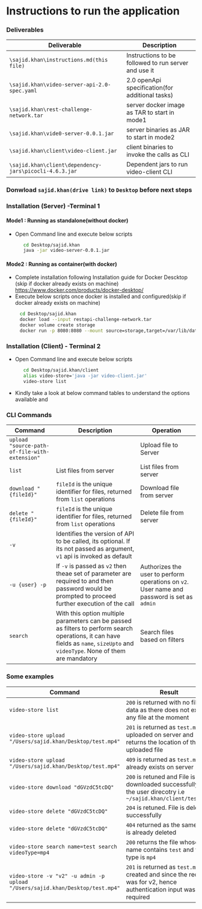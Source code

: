 # Instructions to run the application

### Deliverables
| Deliverable | Description |
| ------ | ------ |
| `\sajid.khan\instructions.md(this file)` | Instructions to be followed to run server and use it |
| `\sajid.khan\video-server-api-2.0-spec.yaml` | 2.0 openApi specification(for additional tasks) |
| `\sajid.khan\rest-challenge-network.tar` | server docker image as TAR to start in mode1 |
| `\sajid.khan\vide0-server-0.0.1.jar` | server binaries as JAR to start in mode2 |
| `\sajid.khan\client\video-client.jar` | client binaries to invoke the calls as CLI |
| `\sajid.khan\client\dependency-jars\picocli-4.6.3.jar` | Dependent jars to run video-client CLI|

### Donwload `sajid.khan(drive link)` to `Desktop` before next steps

### Installation (Server) -Terminal 1
#### Mode1 : Running as standalone(without docker)
- Open Command line and execute below scripts
  ```sh
     cd Desktop/sajid.khan
     java -jar video-server-0.0.1.jar
    ```

#### Mode2 : Running as container(with docker)
- Complete installation following Installation guide for Docker Descktop (skip if docker already exists on machine) https://www.docker.com/products/docker-desktop/
- Execute below scripts once docker is installed and configured(skip if docker already exists on machine)
```sh
     cd Desktop/sajid.khan
     docker load --input restapi-challenge-network.tar
     docker volume create storage
     docker run -p 8080:8080 --mount source=storage,target=/var/lib/data restapi-challenge-network:1
```

### Installation (Client) - Terminal 2
- Open Command line and execute below scripts
  ```sh
     cd Desktop/sajid.khan/client
     alias video-store='java -jar video-client.jar'
     video-store list
    ```
- Kindly take a look at below command tables to understand the options available and

### CLI Commands
| Command | Description |Operation |
| ------ | ------ |------|
|  `upload "source-path-of-file-with-extension"` |  |Upload file to Server|
|  `list ` | List files from server |List files from server| List files from server|
| `download "{fileId}"` | `fileId` is the unique identifier for files, returned from `list` operations |Download file from server|
| `delete "{fileId}"` | `fileId` is the unique identifier for files, returned from `list` operations |Delete file from server  |
| `-v` | Identifies the version of API to be called, its optional. If its not passed as argument, `v1` api is invoked as default  |  |
| `-u {user} -p` | If `-v` is passed as `v2` then theae set of parameter are required to and then password would be prompted to proceed further execution of the call   | Authorizes the user to perform operations on `v2`. User name and password is set as `admin` |
| `search` | With this option multiple parameters can be passed as filters to perform search operations, it can have fields as `name`, `sizeUpto` and `videoType`. None of them are mandatory |Search files based on filters|


### Some examples
| Command | Result |
| ------ | ------ |
| `video-store list` | `200` is returned with no files data as there does not exist any file at the moment|
| `video-store upload "/Users/sajid.khan/Desktop/test.mp4"` |`201` is returned as `test.mp4` is uploaded on server and returns the location of the uploaded file|
| `video-store upload "/Users/sajid.khan/Desktop/test.mp4"` |`409` is returned as `test.mp4` already exists on server|
| `video-store download "dGVzdC5tcDQ"` |`200` is retuned and File is downloaded successfully to the user direcotry i.e `~/sajid.khan/client/test.mp4`|
| `video-store delete "dGVzdC5tcDQ"` |`204` is retuned. File is deleted successfully|
| `video-store delete "dGVzdC5tcDQ"` |`404` returned as the same file is already deleted|
| `video-store search name=test search videoType=mp4` |`200` returns the file whose name contains `test` and video type is `mp4`|
| `video-store -v "v2" -u admin -p upload "/Users/sajid.khan/Desktop/test.mp4"` |`201` is returned as `test.mp4` created and since the request was for v2, hence authentication input was required|
